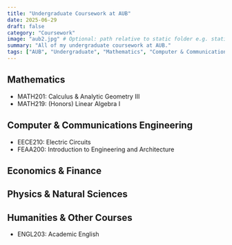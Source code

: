 ```yaml
---
title: "Undergraduate Coursework at AUB"
date: 2025-06-29
draft: false
category: "Coursework"
image: "aub2.jpg" # Optional: path relative to static folder e.g. static/images/project-placeholder.jpg
summary: "All of my undergraduate coursework at AUB."
tags: ["AUB", "Undergraduate", "Mathematics", "Computer & Communications Engineering"]
---
```


## Mathematics
- MATH201: Calculus & Analytic Geometry III
- MATH219: (Honors) Linear Algebra I

## Computer & Communications Engineering
- EECE210: Electric Circuits
- FEAA200: Introduction to Engineering and Architecture

## Economics & Finance

## Physics & Natural Sciences

## Humanities & Other Courses
- ENGL203: Academic English
